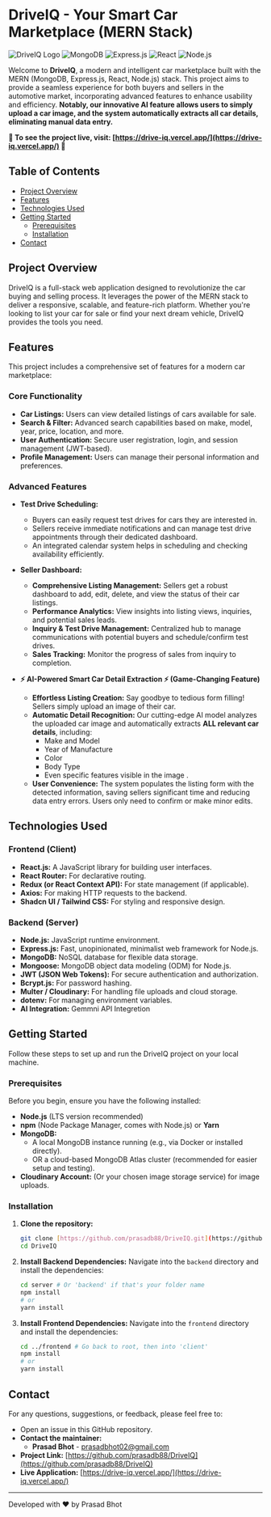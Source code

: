 # DriveIQ - Your Smart Car Marketplace (MERN Stack)

![DriveIQ Logo](https://img.shields.io/badge/DriveIQ-MERN%20Stack-brightgreen?style=for-the-badge&logo=react)
![MongoDB](https://img.shields.io/badge/Database-MongoDB-47A248?style=for-the-badge&logo=mongodb&logoColor=white)
![Express.js](https://img.shields.io/badge/Framework-Express.js-000000?style=for-the-badge&logo=express)
![React](https://img.shields.io/badge/Frontend-React-61DAFB?style=for-the-badge&logo=react&logoColor=black)
![Node.js](https://img.shields.io/badge/Runtime-Node.js-339933?style=for-the-badge&logo=node.js&logoColor=white)

Welcome to **DriveIQ**, a modern and intelligent car marketplace built with the MERN (MongoDB, Express.js, React, Node.js) stack. This project aims to provide a seamless experience for both buyers and sellers in the automotive market, incorporating advanced features to enhance usability and efficiency. **Notably, our innovative AI feature allows users to simply upload a car image, and the system automatically extracts all car details, eliminating manual data entry.**

**🌟 To see the project live, visit: [https://drive-iq.vercel.app/](https://drive-iq.vercel.app/) 🌟**

## Table of Contents

* [Project Overview](#project-overview)
* [Features](#features)
* [Technologies Used](#technologies-used)
* [Getting Started](#getting-started)
    * [Prerequisites](#prerequisites)
    * [Installation](#installation)
* [Contact](#contact)

## Project Overview

DriveIQ is a full-stack web application designed to revolutionize the car buying and selling process. It leverages the power of the MERN stack to deliver a responsive, scalable, and feature-rich platform. Whether you're looking to list your car for sale or find your next dream vehicle, DriveIQ provides the tools you need.

## Features

This project includes a comprehensive set of features for a modern car marketplace:

### Core Functionality
* **Car Listings:** Users can view detailed listings of cars available for sale.
* **Search & Filter:** Advanced search capabilities based on make, model, year, price, location, and more.
* **User Authentication:** Secure user registration, login, and session management (JWT-based).
* **Profile Management:** Users can manage their personal information and preferences.

### Advanced Features

* **Test Drive Scheduling:**
    * Buyers can easily request test drives for cars they are interested in.
    * Sellers receive immediate notifications and can manage test drive appointments through their dedicated dashboard.
    * An integrated calendar system helps in scheduling and checking availability efficiently.

* **Seller Dashboard:**
    * **Comprehensive Listing Management:** Sellers get a robust dashboard to add, edit, delete, and view the status of their car listings.
    * **Performance Analytics:** View insights into listing views, inquiries, and potential sales leads.
    * **Inquiry & Test Drive Management:** Centralized hub to manage communications with potential buyers and schedule/confirm test drives.
    * **Sales Tracking:** Monitor the progress of sales from inquiry to completion.

* **⚡ AI-Powered Smart Car Detail Extraction ⚡ (Game-Changing Feature)**
    * **Effortless Listing Creation:** Say goodbye to tedious form filling! Sellers simply upload an image of their car.
    * **Automatic Detail Recognition:** Our cutting-edge AI model analyzes the uploaded car image and automatically extracts **ALL relevant car details**, including:
        * Make and Model
        * Year of Manufacture
        * Color
        * Body Type
        * Even specific features visible in the image .
    * **User Convenience:** The system populates the listing form with the detected information, saving sellers significant time and reducing data entry errors. Users only need to confirm or make minor edits.
    
## Technologies Used

### Frontend (Client)
* **React.js:** A JavaScript library for building user interfaces.
* **React Router:** For declarative routing.
* **Redux (or React Context API):** For state management (if applicable).
* **Axios:** For making HTTP requests to the backend.
* **Shadcn UI / Tailwind CSS:**  For styling and responsive design.

### Backend (Server)
* **Node.js:** JavaScript runtime environment.
* **Express.js:** Fast, unopinionated, minimalist web framework for Node.js.
* **MongoDB:** NoSQL database for flexible data storage.
* **Mongoose:** MongoDB object data modeling (ODM) for Node.js.
* **JWT (JSON Web Tokens):** For secure authentication and authorization.
* **Bcrypt.js:** For password hashing.
* **Multer / Cloudinary:** For handling file uploads and cloud storage.
* **dotenv:** For managing environment variables.
* **AI Integration:** Gemmni API Integretion

## Getting Started

Follow these steps to set up and run the DriveIQ project on your local machine.

### Prerequisites

Before you begin, ensure you have the following installed:

* **Node.js** (LTS version recommended)
* **npm** (Node Package Manager, comes with Node.js) or **Yarn**
* **MongoDB:**
    * A local MongoDB instance running (e.g., via Docker or installed directly).
    * OR a cloud-based MongoDB Atlas cluster (recommended for easier setup and testing).
* **Cloudinary Account:** (Or your chosen image storage service) for image uploads.

### Installation

1.  **Clone the repository:**
    ```bash
    git clone [https://github.com/prasadb88/DriveIQ.git](https://github.com/prasadb88/DriveIQ.git)
    cd DriveIQ
    ```

2.  **Install Backend Dependencies:**
    Navigate into the  `backend` directory and install the dependencies:
    ```bash
    cd server # Or 'backend' if that's your folder name
    npm install
    # or
    yarn install
    ```

3.  **Install Frontend Dependencies:**
    Navigate into the  `frontend` directory and install the dependencies:
    ```bash
    cd ../frontend # Go back to root, then into 'client'
    npm install
    # or
    yarn install
    ```

## Contact

For any questions, suggestions, or feedback, please feel free to:

* Open an issue in this GitHub repository.
* **Contact the maintainer:**
    * **Prasad Bhot** - [prasadbhot02@gmail.com](mailto:prasadbhot02@gmail.com)
* **Project Link:** [https://github.com/prasadb88/DriveIQ](https://github.com/prasadb88/DriveIQ)
* **Live Application:** [https://drive-iq.vercel.app/](https://drive-iq.vercel.app/)

---
Developed with ❤️ by Prasad Bhot

